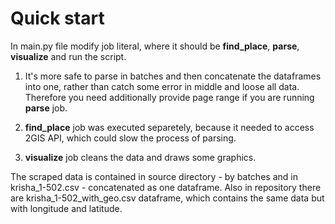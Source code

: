 # Quick start
In main.py file modify job literal, where it should be **find_place**, **parse**, **visualize** and run the script. 

1. It's more safe to parse in batches and then concatenate the dataframes into one, rather than catch some error in middle and loose all data. Therefore you need additionally provide page range if you are running **parse** job.

1. **find_place** job was executed separetely, because it needed to access 2GIS API, which could slow the process of parsing.

1. **visualize** job cleans the data and draws some graphics.

The scraped data is contained in source directory - by batches and in krisha_1-502.csv - concatenated as one dataframe. Also in repository there are krisha_1-502_with_geo.csv dataframe, which contains the same data but with longitude and latitude.